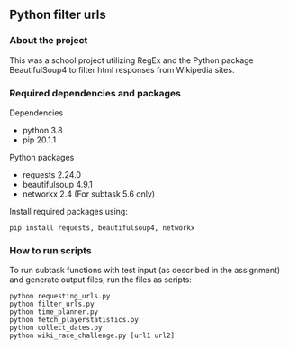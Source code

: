 ## Python filter urls

### About the project

This was a school project utilizing RegEx and the Python package BeautifulSoup4 to filter html responses from Wikipedia sites.

### Required dependencies and packages

Dependencies
* python 3.8
* pip 20.1.1

Python packages
* requests 2.24.0
* beautifulsoup 4.9.1
* networkx 2.4 (For subtask 5.6 only)

Install required packages using:
```
pip install requests, beautifulsoup4, networkx
```

### How to run scripts

To run subtask functions with test input (as described in the assignment) and generate output files, run the files as scripts:

```
python requesting_urls.py
python filter_urls.py
python time_planner.py
python fetch_playerstatistics.py
python collect_dates.py
python wiki_race_challenge.py [url1 url2]
```
